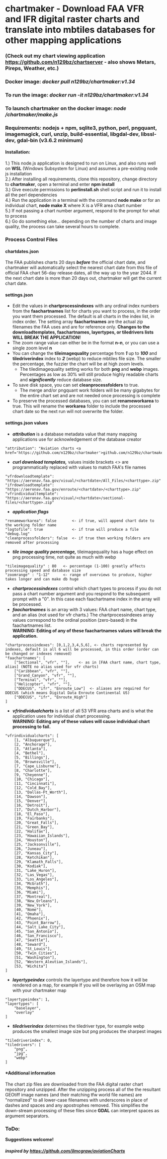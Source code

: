 # chartmaker - Download FAA VFR and IFR digital raster charts and translate into mbtiles databases for other mapping applications
### (Check out my chart viewing application https://github.com/n129bz/chartserver - also shows Metars, Pireps, Weather, etc.)

### Docker image: ***docker pull n129bz/chartmaker:v1.34***
### To run the image: ***docker run -it n129bz/chartmaker:v1.34***
### To launch chartmaker on the docker image: ***node /chartmaker/make.js***

### Requirements: nodejs + npm, sqlite3, python, perl, pngquant, imagemagick, curl, unzip, build-essential, libgdal-dev, libssl-dev, gdal-bin (v3.6.2 minimum)

#### Installation:
1.) This node.js application is designed to run on Linux, and also runs well on **WSL** (Windows Subsystem for Linux) and assumes a pre-existing node js installation   
2.) After installing all requirements, clone this repository, change directory to **chartmaker**, open a terminal and enter **npm install**        
3.) Give execute permissions to **perlinstall.sh** shell script and run it to install all the perl dependencies           
4.) Run the application in a terminal with the command **node make** or for an individual chart, **node make X** where X is a VFR area chart number   
5.) If not passing a chart number argument, respond to the prompt for what to process    
6.) Go do something else... depending on the number of charts and image quality, the process can take several hours to complete.     

### Process Control Files

#### chartdates.json
The FAA publishes charts 20 days ***before*** the official chart date, and chartmaker will automatically select the nearest chart date from this file of official FAA chart 56-day release dates, all the way up to the year 2044. If the next chart date is more than 20 days out, chartmaker will get the current chart date.                   
#### settings.json
* Edit the values in **chartprocessindexes** with any ordinal index numbers from the **faachartnames** list for charts you want to process, in the order you want them processed. The default is all charts in the index list, in index order. The setting array **faachartnames** are the actual zip filenames the FAA uses and are for reference only. **Changes to the downloadtemplates, faachartnames, layertypes, or tiledrivers lists WILL BREAK THE APPLICATION!**    
* The zoom range value can either be in the format **n-n**, or you can use a single zoom level **n**                
* You can change the **tileimagequality** percentage from ***1*** up to ***100*** and **tiledriverindex** index to ***2*** (webp) to reduce mbtiles file size. The smaller the percentage, the fuzzier the chart will be at high zoom levels.   
  * The tiledimagequality setting works for both **png** and **webp** images. Percentages as low as 30% will still produce highly readable charts and ***significantly*** reduce database size.     
* To save disk space, you can set **cleanprocessfolders** to true. 
  * The merge and/or pngquant work folders will be many gigabytes for the entire chart set and are not needed once processing is complete
* To preserve the processed databases, you can set **renameworkarea** to true. This will rename the **workarea** folder to include the processed chart date so the next run will not overwrite the folder.

#### settings.json values
* ***attribution*** is a database metadata value that many mapping applications use for acknowledgement of the database creator      
```
"attribution": "Aviation charts <a href='https://github.com/n129bz/chartmaker'>github.com/n129bz/chartmaker</a>"   
```   
* ***curl download templates,*** values inside brackets <> are programmatically replaced with values to match FAA's file names       
```
"vfrdownloadtemplate": "https://aeronav.faa.gov/visual/<chartdate>/All_Files/<charttype>.zip"   
"ifrdownloadtemplate": "https://aeronav.faa.gov/enroute/<chartdate>/<charttype>.zip"
"vfrindividualtemplate": "https://aeronav.faa.gov/visual/<chartdate>/sectional-files/<charttype>.zip"    
```  
* ***application flags***   
```
"renameworkarea": false       <- if true, will append chart date to the working folder name  
"logtofile": true             <- if true will produce a file "debug.log"  
"cleanprocessfolders": false  <- if true then working folders are removed after processing
```     
* ***tile image quality percentage,*** tileimagequality has a huge effect on png processing time, not quite as much with webp    
```
"tileimagequality" : 80   <- percentage (1-100) greatly affects processing speed and database size
"zoomrange" : "1-12"      <- range of overviews to produce, higher takes longer and can make db huge
```   
* ***chartprocessindexes*** control which chart types to process if you do not pass a chart number argument and you respond to the subsequent prompt with a "0". In this case each faachartname index in the array will be processed.
* ***faachartnames*** is an array with 3 values: FAA chart name, chart type, and an alias (not used for vfr charts.) The chartprocessindexes array values correspond to the ordinal position (zero-based) in the faachartnames list.   
**WARNING: Editing of any of these faachartnames values will break the application.**   
```
"chartprocessindexes": [0,1,2,3,4,5,6], <- charts represented by indexes, default is all 6 will be processed, in this order (order can be changed or indexes removed) 
"faachartnames": [   
    ["Sectional", "vfr", ""],    <- as in [FAA chart name, chart type, alias] (NOTE no alias used for vfr charts)  
    ["Caribbean", "vfr", ""],
    ["Grand_Canyon", "vfr", ""],     
    ["Terminal", "vfr", ""],   
    ["Helicopter", "vfr", ""],   
    ["DDECUS", "ifr", "Enroute_Low"]  <- aliases are required for DDECUS (which means Digital Data Enroute Continental US)
    ["DDECUS", "ifr", "Enroute_High"]
]
```
* ***vfrindividualcharts*** is a list of all 53 VFR area charts and is what the application uses for individual chart processing.    
**WARNING: Editing any of these values will cause individual chart processing to fail.**
```
"vfrindividualcharts": [
    [1, "Albuquerque"],
    [2, "Anchorage"],
    [3, "Atlanta"],
    [4, "Bethel"],
    [5, "Billings"],
    [6, "Brownsville"],
    [7, "Cape_Lisburne"],
    [8, "Charlotte"],
    [9, "Cheyenne"],
    [10, "Chicago"],
    [11, "Cincinnati"],
    [12, "Cold_Bay"],
    [13, "Dallas-Ft_Worth"],
    [14, "Dawson"],
    [15, "Denver"],
    [16, "Detroit"],
    [17, "Dutch_Harbor"],
    [18, "El_Paso"],
    [19, "Fairbanks"],
    [20, "Great_Falls"],
    [21, "Green_Bay"],
    [22, "Halifax"],
    [23, "Hawaiian_Islands"],
    [24, "Houston"],
    [25, "Jacksonville"],
    [26, "Juneau"],
    [27, "Kansas_City"],
    [28, "Ketchikan"],
    [29, "Klamath_Falls"],
    [30, "Kodiak"],
    [31, "Lake_Huron"],
    [32, "Las_Vegas"],
    [33, "Los_Angeles"],
    [34, "McGrath"],
    [35, "Memphis"],
    [36, "Miami"],
    [37, "Montreal"],
    [38, "New_Orleans"],
    [39, "New_York"],
    [40, "Nome"],
    [41, "Omaha"],
    [42, "Phoenix"],
    [43, "Point_Barrow"],
    [44, "Salt_Lake_City"],
    [45, "San_Antonio"],
    [46, "San_Francisco"],
    [47, "Seattle"],
    [48, "Seward"],
    [49, "St_Louis"],
    [50, "Twin_Cities"],
    [51, "Washington"],
    [52, "Western_Aleutian_Islands"],
    [53, "Wichita"] 
]
```    
* ***layertypeindex*** controls the layertype and therefore how it will be rendered on a map, for example If you will be overlaying an OSM map with your chartmaker map   
```
"layertypeindex": 1,   
"layertypes": [   
    "baselayer",    
    "overlay"   
]
```      
* ***tiledriverindex*** determines the tiledriver type, for example webp produces the smallest image size but png produces the sharpest images   
```
"tiledriverindex": 0,   
"tiledrivers": [   
    "png",   
    "jpg",   
    "webp"   
]
```   
#### *Additional information
The chart zip files are downloaded from the FAA digital raster chart repository and unzipped. After the unzipping process all of the the resultant GEOtiff image names (and their matching tfw world file names) are "normalized" to all lower-case filenames with underscores in place of dashes and spaces and any apostrophes removed. This simplifies the down-stream processing of these files since **GDAL** can interpret spaces as argument separators.   

### ToDo:

**Suggestions welcome!**

#### ***inspired by https://github.com/jlmcgraw/aviationCharts***
